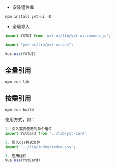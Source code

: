 - 安装组件库
```js
npm install yxt-ui -D
```

- 全局导入

```js
import YXTUI from 'yxt-ui/lib/yxt-ui.common.js';

import "yxt-ui/lib/yxt-ui.css";
   
Vue.use(YXTUI)
```

## 全量引用

`npm run lib`

## 按需引用

`npm run build`

使用方式，如：
```ts
1. 引入需要使用的单个组件
import YxtCard from '../lib/yxt-card'

2. 引入css样式文件
import '../lib/index/index.css';

3. 应用组件 
Vue.use(YxtCard)

```